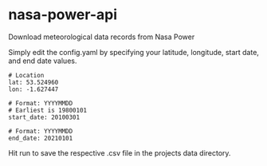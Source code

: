 # nasa-power-api
Download meteorological data records from Nasa Power

Simply edit the config.yaml by specifying your latitude, longitude, start date, and end date values.

    # Location
    lat: 53.524960
    lon: -1.627447

    # Format: YYYYMMDD
    # Earliest is 19800101
    start_date: 20100301

    # Format: YYYYMMDD
    end_date: 20210101

Hit run to save the respective .csv file in the projects data directory.

